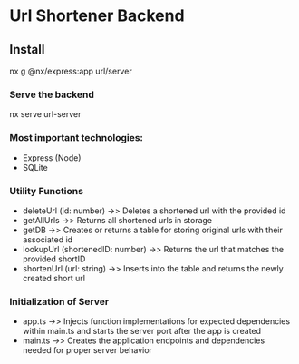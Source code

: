 # Url Shortener Backend

## Install
nx g @nx/express:app url/server

### Serve the backend
nx serve url-server

### Most important technologies:
- Express (Node)
- SQLite

### Utility Functions
- deleteUrl (id: number)
    ->> Deletes a shortened url with the provided id
- getAllUrls
    ->> Returns all shortened urls in storage
- getDB
    ->> Creates or returns a table for storing original urls with their associated id
- lookupUrl (shortenedID: number)
    ->> Returns the url that matches the provided shortID
- shortenUrl (url: string)
    ->> Inserts into the table and returns the newly created short url

### Initialization of Server
- app.ts
    ->> Injects function implementations for expected dependencies within main.ts and starts the server port after the app is created
- main.ts
    ->> Creates the application endpoints and dependencies needed for proper server behavior

